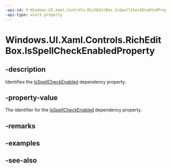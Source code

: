 ```yaml
---
-api-id: P:Windows.UI.Xaml.Controls.RichEditBox.IsSpellCheckEnabledProperty
-api-type: winrt property
---
```


<!-- Property syntax
public Windows.UI.Xaml.DependencyProperty IsSpellCheckEnabledProperty { get; }
-->

# Windows.UI.Xaml.Controls.RichEditBox.IsSpellCheckEnabledProperty

## -description
Identifies the [IsSpellCheckEnabled](richeditbox_isspellcheckenabled.md) dependency property.



## -property-value
The identifier for the [IsSpellCheckEnabled](richeditbox_isspellcheckenabled.md) dependency property.

## -remarks

## -examples

## -see-also
